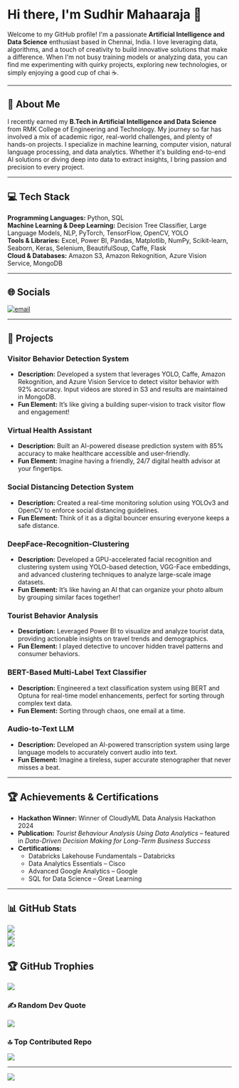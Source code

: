 # Hi there, I'm Sudhir Mahaaraja 👋

Welcome to my GitHub profile! I'm a passionate **Artificial Intelligence and Data Science** enthusiast based in Chennai, India. I love leveraging data, algorithms, and a touch of creativity to build innovative solutions that make a difference. When I'm not busy training models or analyzing data, you can find me experimenting with quirky projects, exploring new technologies, or simply enjoying a good cup of chai ☕.

---

## 🚀 About Me

I recently earned my **B.Tech in Artificial Intelligence and Data Science** from RMK College of Engineering and Technology. My journey so far has involved a mix of academic rigor, real-world challenges, and plenty of hands-on projects. I specialize in machine learning, computer vision, natural language processing, and data analytics. Whether it's building end-to-end AI solutions or diving deep into data to extract insights, I bring passion and precision to every project.

---

## 💻 Tech Stack

**Programming Languages:** Python, SQL  
**Machine Learning & Deep Learning:** Decision Tree Classifier, Large Language Models, NLP, PyTorch, TensorFlow, OpenCV, YOLO  
**Tools & Libraries:** Excel, Power BI, Pandas, Matplotlib, NumPy, Scikit-learn, Seaborn, Keras, Selenium, BeautifulSoup, Caffe, Flask  
**Cloud & Databases:** Amazon S3, Amazon Rekognition, Azure Vision Service, MongoDB

---

## 🌐 Socials
[![email](https://img.shields.io/badge/Email-D14836?logo=gmail&logoColor=white)](mailto:sudhirmahaaraja@gmail.com)

---

## 🌟 Projects

### Visitor Behavior Detection System
- **Description:** Developed a system that leverages YOLO, Caffe, Amazon Rekognition, and Azure Vision Service to detect visitor behavior with 92% accuracy. Input videos are stored in S3 and results are maintained in MongoDB.
- **Fun Element:** It’s like giving a building super-vision to track visitor flow and engagement!

### Virtual Health Assistant
- **Description:** Built an AI-powered disease prediction system with 85% accuracy to make healthcare accessible and user-friendly.
- **Fun Element:** Imagine having a friendly, 24/7 digital health advisor at your fingertips.

### Social Distancing Detection System
- **Description:** Created a real-time monitoring solution using YOLOv3 and OpenCV to enforce social distancing guidelines.
- **Fun Element:** Think of it as a digital bouncer ensuring everyone keeps a safe distance.

### DeepFace-Recognition-Clustering
- **Description:** Developed a GPU-accelerated facial recognition and clustering system using YOLO-based detection, VGG-Face embeddings, and advanced clustering techniques to analyze large-scale image datasets.
- **Fun Element:** It’s like having an AI that can organize your photo album by grouping similar faces together!

### Tourist Behavior Analysis
- **Description:** Leveraged Power BI to visualize and analyze tourist data, providing actionable insights on travel trends and demographics.
- **Fun Element:** I played detective to uncover hidden travel patterns and consumer behaviors.

### BERT-Based Multi-Label Text Classifier
- **Description:** Engineered a text classification system using BERT and Optuna for real-time model enhancements, perfect for sorting through complex text data.
- **Fun Element:** Sorting through chaos, one email at a time.

### Audio-to-Text LLM
- **Description:** Developed an AI-powered transcription system using large language models to accurately convert audio into text.
- **Fun Element:** Imagine a tireless, super accurate stenographer that never misses a beat.

---

## 🏆 Achievements & Certifications

- **Hackathon Winner:** Winner of CloudlyML Data Analysis Hackathon 2024
- **Publication:** *Tourist Behaviour Analysis Using Data Analytics* – featured in *Data-Driven Decision Making for Long-Term Business Success*
- **Certifications:**
  - Databricks Lakehouse Fundamentals – Databricks
  - Data Analytics Essentials – Cisco
  - Advanced Google Analytics – Google
  - SQL for Data Science – Great Learning

---

## 📊 GitHub Stats
![](https://github-readme-stats.vercel.app/api?username=sudhirMahaaraja&theme=prussian&hide_border=false&include_all_commits=false&count_private=false)  
![](https://nirzak-streak-stats.vercel.app/?user=sudhirMahaaraja&theme=prussian&hide_border=false)  
![](https://github-readme-stats.vercel.app/api/top-langs/?username=sudhirMahaaraja&theme=prussian&hide_border=false&include_all_commits=false&count_private=false&layout=compact)

## 🏆 GitHub Trophies
![](https://github-profile-trophy.vercel.app/?username=sudhirMahaaraja&theme=shades-of-purple&no-frame=false&no-bg=true&margin-w=4)

### ✍️ Random Dev Quote
![](https://quotes-github-readme.vercel.app/api?type=horizontal&theme=dark)

### 🔝 Top Contributed Repo
![](https://github-contributor-stats.vercel.app/api?username=sudhirMahaaraja&limit=5&theme=prussian&combine_all_yearly_contributions=true)

---

[![](https://visitcount.itsvg.in/api?id=sudhirMahaaraja&icon=9&color=0)](https://visitcount.itsvg.in)

<!-- Proudly created with GPRM (https://gprm.itsvg.in) -->
